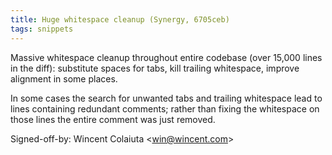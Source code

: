 ```yaml
---
title: Huge whitespace cleanup (Synergy, 6705ceb)
tags: snippets
---
```


Massive whitespace cleanup throughout entire codebase (over 15,000 lines in the diff): substitute spaces for tabs, kill trailing whitespace, improve alignment in some places.

In some cases the search for unwanted tabs and trailing whitespace lead to lines containing redundant comments; rather than fixing the whitespace on those lines the entire comment was just removed.

Signed-off-by: Wincent Colaiuta &lt;win@wincent.com&gt;
